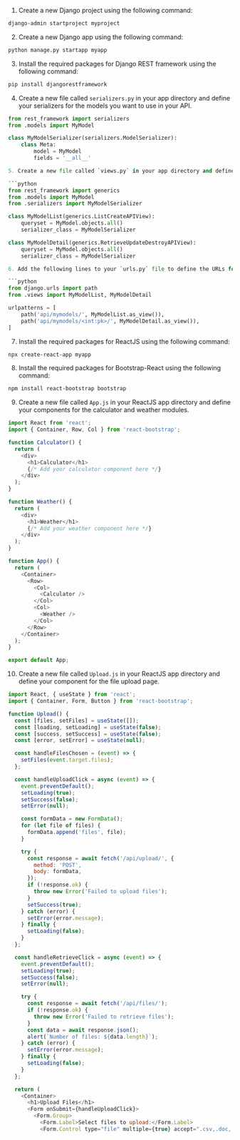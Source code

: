 1. Create a new Django project using the following command:
```bash
django-admin startproject myproject
```
2. Create a new Django app using the following command:
```bash
python manage.py startapp myapp
```
3. Install the required packages for Django REST framework using the following command:
```bash
pip install djangorestframework
```
4. Create a new file called `serializers.py` in your app directory and define your serializers for the models you want to use in your API.
```python
from rest_framework import serializers
from .models import MyModel

class MyModelSerializer(serializers.ModelSerializer):
    class Meta:
        model = MyModel
        fields = '__all__'

5. Create a new file called `views.py` in your app directory and define your views for the API.

```python
from rest_framework import generics
from .models import MyModel
from .serializers import MyModelSerializer

class MyModelList(generics.ListCreateAPIView):
    queryset = MyModel.objects.all()
    serializer_class = MyModelSerializer

class MyModelDetail(generics.RetrieveUpdateDestroyAPIView):
    queryset = MyModel.objects.all()
    serializer_class = MyModelSerializer

6. Add the following lines to your `urls.py` file to define the URLs for your API views.

```python
from django.urls import path
from .views import MyModelList, MyModelDetail

urlpatterns = [
    path('api/mymodels/', MyModelList.as_view()),
    path('api/mymodels/<int:pk>/', MyModelDetail.as_view()),
]
```
7. Install the required packages for ReactJS using the following command:

```bash
npx create-react-app myapp
```

8. Install the required packages for Bootstrap-React using the following command:

```bash
npm install react-bootstrap bootstrap
```

9. Create a new file called `App.js` in your ReactJS app directory and define your components for the calculator and weather modules.

```javascript
import React from 'react';
import { Container, Row, Col } from 'react-bootstrap';

function Calculator() {
  return (
    <div>
      <h1>Calculator</h1>
      {/* Add your calculator component here */}
    </div>
  );
}

function Weather() {
  return (
    <div>
      <h1>Weather</h1>
      {/* Add your weather component here */}
    </div>
  );
}

function App() {
  return (
    <Container>
      <Row>
        <Col>
          <Calculator />
        </Col>
        <Col>
          <Weather />
        </Col>
      </Row>
    </Container>
  );
}

export default App;
```

10. Create a new file called `Upload.js` in your ReactJS app directory and define your component for the file upload page.

```javascript
import React, { useState } from 'react';
import { Container, Form, Button } from 'react-bootstrap';

function Upload() {
  const [files, setFiles] = useState([]);
  const [loading, setLoading] = useState(false);
  const [success, setSuccess] = useState(false);
  const [error, setError] = useState(null);

  const handleFilesChosen = (event) => {
    setFiles(event.target.files);
  };

  const handleUploadClick = async (event) => {
    event.preventDefault();
    setLoading(true);
    setSuccess(false);
    setError(null);

    const formData = new FormData();
    for (let file of files) {
      formData.append('files', file);
    }

    try {
      const response = await fetch('/api/upload/', {
        method: 'POST',
        body: formData,
      });
      if (!response.ok) {
        throw new Error('Failed to upload files');
      }
      setSuccess(true);
    } catch (error) {
      setError(error.message);
    } finally {
      setLoading(false);
    }
  };

  const handleRetrieveClick = async (event) => {
    event.preventDefault();
    setLoading(true);
    setSuccess(false);
    setError(null);

    try {
      const response = await fetch('/api/files/');
      if (!response.ok) {
        throw new Error('Failed to retrieve files');
      }
      const data = await response.json();
      alert(`Number of files: ${data.length}`);
    } catch (error) {
      setError(error.message);
    } finally {
      setLoading(false);
    }
  };

  return (
    <Container>
      <h1>Upload Files</h1>
      <Form onSubmit={handleUploadClick}>
        <Form.Group>
          <Form.Label>Select files to upload:</Form.Label>
          <Form.Control type="file" multiple={true} accept=".csv,.doc,.docx,.xls,.xlsx,.ppt,.pptx"